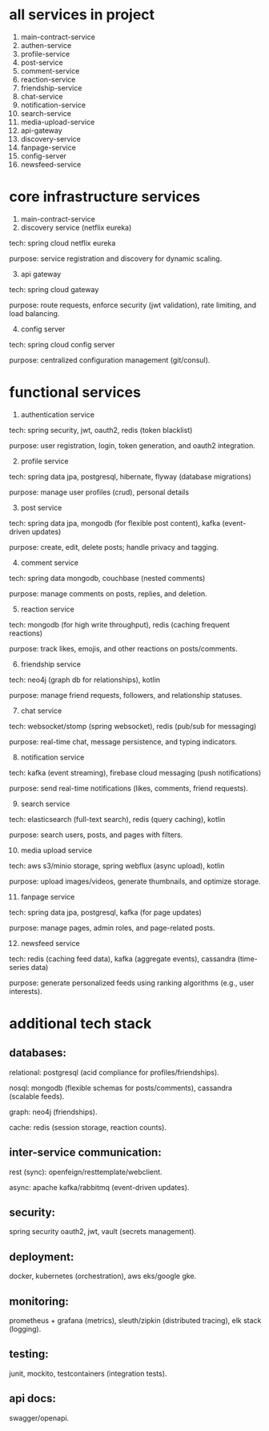 # all services in project
1. main-contract-service
2. authen-service
3. profile-service
4. post-service
5. comment-service
6. reaction-service
7. friendship-service
8. chat-service
9. notification-service
10. search-service
11. media-upload-service
12. api-gateway
13. discovery-service
14. fanpage-service
15. config-server
16. newsfeed-service

# core infrastructure services

1. main-contract-service
2. discovery service (netflix eureka)

  tech: spring cloud netflix eureka

  purpose: service registration and discovery for dynamic scaling.

3. api gateway

  tech: spring cloud gateway

  purpose: route requests, enforce security (jwt validation), rate limiting, and load balancing.

4. config server

  tech: spring cloud config server

  purpose: centralized configuration management (git/consul).
  
# functional services

1. authentication service

  tech: spring security, jwt, oauth2, redis (token blacklist)

  purpose: user registration, login, token generation, and oauth2 integration.

2. profile service

  tech: spring data jpa, postgresql, hibernate, flyway (database migrations)

  purpose: manage user profiles (crud), personal details

3. post service

  tech: spring data jpa, mongodb (for flexible post content), kafka (event-driven updates)

  purpose: create, edit, delete posts; handle privacy and tagging.

4. comment service

  tech: spring data mongodb, couchbase (nested comments)

  purpose: manage comments on posts, replies, and deletion.

5. reaction service

  tech: mongodb (for high write throughput), redis (caching frequent reactions)

  purpose: track likes, emojis, and other reactions on posts/comments.

6. friendship service

  tech: neo4j (graph db for relationships), kotlin

  purpose: manage friend requests, followers, and relationship statuses.

7. chat service

  tech: websocket/stomp (spring websocket), redis (pub/sub for messaging)

  purpose: real-time chat, message persistence, and typing indicators.

8. notification service

  tech: kafka (event streaming), firebase cloud messaging (push notifications)

  purpose: send real-time notifications (likes, comments, friend requests).

9. search service

  tech: elasticsearch (full-text search), redis (query caching), kotlin

  purpose: search users, posts, and pages with filters.

10. media upload service

  tech: aws s3/minio storage, spring webflux (async upload), kotlin

  purpose: upload images/videos, generate thumbnails, and optimize storage.

11. fanpage service

  tech: spring data jpa, postgresql, kafka (for page updates)

  purpose: manage pages, admin roles, and page-related posts.

12. newsfeed service

  tech: redis (caching feed data), kafka (aggregate events), cassandra (time-series data)

  purpose: generate personalized feeds using ranking algorithms (e.g., user interests).
  
# additional tech stack

## databases:

relational: postgresql (acid compliance for profiles/friendships).

nosql: mongodb (flexible schemas for posts/comments), cassandra (scalable feeds).

graph: neo4j (friendships).

cache: redis (session storage, reaction counts).


## inter-service communication:

rest (sync): openfeign/resttemplate/webclient.

async: apache kafka/rabbitmq (event-driven updates).

## security:

spring security oauth2, jwt, vault (secrets management).

## deployment:

docker, kubernetes (orchestration), aws eks/google gke.

## monitoring:

prometheus + grafana (metrics), sleuth/zipkin (distributed tracing), elk stack (logging).

## testing:

junit, mockito, testcontainers (integration tests).

## api docs:

swagger/openapi.

